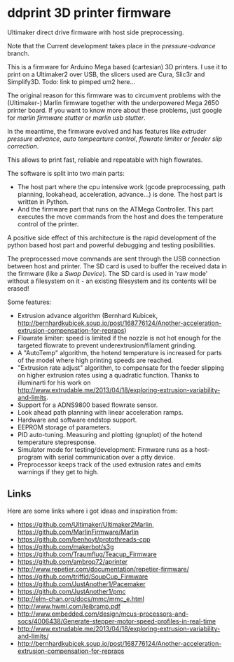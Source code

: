 ddprint 3D printer firmware
===========================


Ultimaker direct drive firmware with host side preprocessing.

Note that the Current development takes place in the *pressure-advance* branch.

This is a firmware for Arduino Mega based (cartesian) 3D printers. I use it to print on a Ultimaker2 over USB, 
the slicers used are Cura, Slic3r and Simplify3D. Todo: link to pimped um2 here...

The original reason for this firmware was to circumvent problems with the (Ultimaker-) Marlin firmware together with the
underpowered Mega 2650 printer board. If you want to know more about these problems, just google for *marlin firmware stutter* or
*marlin usb stutter*.

In the meantime, the firmware evolved and has features like *extruder pressure advance*, *auto tempearture control*, *flowrate limiter* or *feeder slip correction*.

This allows to print fast, reliable and repeatable with high flowrates.

The software is split into two main parts:

* The host part where the cpu intensive work (gcode preprocessing, path planning, lookahead, acceleration, advance...) is done.
  The host part is written in Python.
* And the firmware part that runs on the ATMega Controller. This part executes the move commands from
  the host and does the temperature control of the printer.

A positive side effect of this architecture is the rapid development of the python based host part and
powerful debugging and testing posibilities.

The preprocessed move commands are sent through the USB connection between host and printer. The SD card is used to
buffer the received data in the firmware (like a *Swap Device*). The SD card is used in 'raw mode' without a
filesystem on it - an existing filesystem and its contents will be erased!

Some features:

*   Extrusion advance algorithm (Bernhard Kubicek, http://bernhardkubicek.soup.io/post/168776124/Another-acceleration-extrusion-compensation-for-repraps)
*   Flowrate limiter: speed is limited if the nozzle is not hot enough for the targeted flowrate to prevent underextrusion/filament grinding.
*   A "AutoTemp" algorithm, the hotend temperature is increased for parts of the model where high printing speeds are reached.
*   "Extrusion rate adjust" algorithm, to compensate for the feeder slipping on higher extrusion rates using a quadratic function. Thanks to
    illuminarti for his work on http://www.extrudable.me/2013/04/18/exploring-extrusion-variability-and-limits.
*   Support for a ADNS9800 based flowrate sensor.
*   Look ahead path planning with linear acceleration ramps.
*   Hardware and software endstop support.
*   EEPROM storage of parameters.
*   PID auto-tuning. Measuring and plotting (gnuplot) of the hotend temperature stepresponse.
*   Simulator mode for testing/development: Firmware runs as a host-program with serial communication over a ptty device.
*   Preprocessor keeps track of the used extrusion rates and emits warnings if they get to high.


Links
-----

Here are some links where i got ideas and inspiration from:

* https://github.com/Ultimaker/Ultimaker2Marlin, https://github.com/MarlinFirmware/Marlin
* https://github.com/benhoyt/protothreads-cpp
* https://github.com/makerbot/s3g
* https://github.com/Traumflug/Teacup_Firmware
* https://github.com/ambrop72/aprinter
* http://www.repetier.com/documentation/repetier-firmware/
* https://github.com/triffid/SoupCup_Firmware
* https://github.com/JustAnother1/Pacemaker
* https://github.com/JustAnother1/pmc
* http://elm-chan.org/docs/mmc/mmc_e.html
* http://www.hwml.com/leibramp.pdf
* http://www.embedded.com/design/mcus-processors-and-socs/4006438/Generate-stepper-motor-speed-profiles-in-real-time
* http://www.extrudable.me/2013/04/18/exploring-extrusion-variability-and-limits/
* http://bernhardkubicek.soup.io/post/168776124/Another-acceleration-extrusion-compensation-for-repraps
